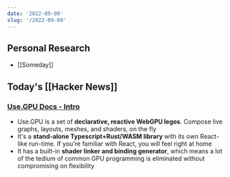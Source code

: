 ```yaml
---
date: '2022-09-09'
slug: '/2022-09-09'
---
```


## Personal Research

- [[Someday]]

## Today's [[Hacker News]]

### [Use.GPU Docs - Intro](https://usegpu.live/)

- Use.GPU is a set of **declarative, reactive WebGPU legos**. Compose live graphs, layouts, meshes, and shaders, on the fly
- It's a **stand-alone Typescript+Rust/WASM library** with its own React-like run-time. If you're familiar with React, you will feel right at home
- It has a built-in **shader linker and binding generator**, which means a lot of the tedium of common GPU programming is eliminated without compromising on flexibility
